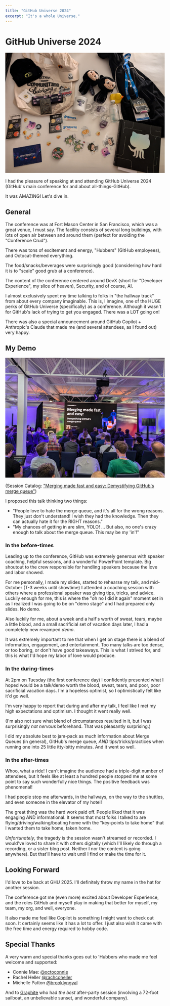 ```yaml
---
title: "GitHub Universe 2024"
excerpt: "It's a whole Universe."
---
```


# GitHub Universe 2024

![GitHub Universe Swag](/assets/images/GHU-swag.jpg)

I had the pleasure of speaking at and attending GitHub Universe 2024
(GitHub's main conference for and about all-things-GitHub).

It was AMAZING! Let's dive in.

## General

The conference was at Fort Mason Center in San Francisco, which was a great venue, I must say.
The facility consists of several long buildings, with lots of open air between and around them
(perfect for avoiding the "Conference Crud").

There was tons of excitement and energy, "Hubbers" (GitHub employees), and Octocat-themed everything.

The food/snacks/beverages were surprisingly good (considering how hard it is to "scale" good grub at a conference).

The content of the conference centered around DevX (short for "Developer Experience", my slice of heaven), Security, and of course, AI.

I almost exclusively spent my time talking to folks in "the hallway track" from about every company
imaginable. This is, I imagine, one of the HUGE perks of GitHub Universe (specifically) as a conference.
Although it wasn't for GitHub's lack of trying to get you engaged. There was a LOT going on!

There was also a special announcement around GitHub Copilot + Anthropic's Claude that made me
(and several attendees, as I found out) very happy.

## My Demo

![Me on stage](/assets/images/GHU-demo.jpg)

(Session Catalog: ["Merging made fast and easy: Demystifying GitHub's merge queue"](https://reg.githubuniverse.com/flow/github/universe24/attendee-portal/page/sessioncatalog/session/1715220398236001jV6C))

I proposed this talk thinking two things:

- "People love to hate the merge queue, and it's all for the wrong reasons. They just don't understand! I wish they had the knowledge. Then they can actually hate it for the RIGHT reasons."
- "My chances of getting in are slim, YOLO! ... But also, no one's crazy enough to talk about the merge queue. This may be my 'in'!"

### In the before-times

Leading up to the conference, GitHub was extremely generous with speaker coaching, helpful sessions, and a wonderful
PowerPoint template. Big shoutout to the crew responsible for handling speakers because the love and labor showed.

For me personally, I made my slides, started to rehearse my talk, and mid-October (T-3 weeks until showtime) I attended a
coaching session with others where a professional speaker was giving tips, tricks, and advice.
Luckily enough for me, this is where the "oh no I did it again" moment set in as I realized I was going to be on "demo stage"
and I had prepared only slides. No demo.

Also luckily for me, about a week and a half's worth of sweat, tears, maybe a little blood, and a small sacrificial set of vacation days later,
I had a completely new revamped _demo_.

It was extremely important to me that when I get on stage there is a blend of information, engagement, and entertainment.
Too many talks are too dense, or too boring, or don't have good takeaways. This is what I strived for, and this is what
I'd hope my labor of love would produce.

### In the during-times

At 2pm on Tuesday (the first conference day) I confidently presented what I hoped would be a talk/demo worth the blood, sweat, tears,
and poor, poor sacrificial vacation days. I'm a hopeless optimist, so I optimistically felt like it'd go well.

I'm very happy to report that during and after my talk, I feel like I met my high expectations and optimism. I thought it went really well.

(I'm also not sure what blend of circumstances resulted in it, but I was surprisingly _not nervous_ beforehand. That was pleasantly surprising.)

I did my absolute best to jam-pack as much information about Merge Queues (in general), GitHub's merge queue, _AND_ tips/tricks/practices when running one
into 25 little itty-bitty minutes. And it went so well.

### In the after-times

Whoo, what a ride! I can't imagine the audience had a triple-digit number of attendees, but
it feels like at least a hundred people stopped me at some point to say such wonderfully nice things.
The positive feedback was phenomenal!

I had people stop me afterwards, in the hallways, on the way to the shuttles, and even someone in the elevator of my hotel!

The great thing was the hard work paid off. People liked that it was engaging AND informational. It seems that most folks I talked to
are flying/driving/walking/boating home with the "key-points to take home" that I wanted them to take home, taken home.

_Unfortunately_, the tragedy is the session wasn't streamed or recorded. I would've loved to share it with others digitally
(which I'll likely do through a recording, or a sister blog post. Neither I nor the content is going anywhere). But that'll
have to wait until I find or make the time for it.

## Looking Forward

I'd love to be back at GHU 2025. I'll definitely throw my name in the hat for another session.

The conference got me (even more) excited about Developer Experience, and the roles GitHub and myself play
in making that better for myself, my team, my org, and well, everyone.

It also made me feel like Copilot is something I might want to check out soon. It certainly seems like it has a lot to offer.
I just also wish it came with the free time and energy required to hobby code.

## Special Thanks

A very warm and special thanks goes out to 'Hubbers who made me feel welcome and supported:

- Connie Mae: [@octoconnie](https://github.com/octoconnie)
- Rachel Heller [@rachcoheller](https://github.com/rachcoheller)
- Michelle Patton [@brooklyngyal](https://github.com/brooklyngyal)

And to [Graphite](https://graphite.dev/) who had _the best_ after-party session
(involving a 72-foot sailboat, an unbelievable sunset, and wonderful company).
